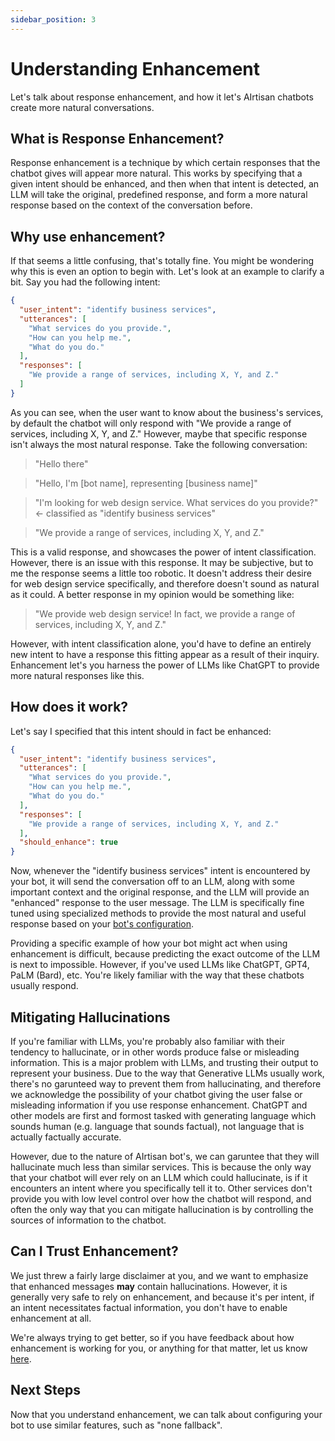 ```yaml
---
sidebar_position: 3
---
```


# Understanding Enhancement

Let's talk about response enhancement, and how it let's AIrtisan chatbots create more natural conversations.

## What is Response Enhancement?

Response enhancement is a technique by which certain responses that the chatbot gives will appear more natural. This works by specifying that a given intent should be enhanced, and then when that intent is detected, an LLM will take the original, predefined response, and form a more natural response based on the context of the conversation before.

## Why use enhancement?

If that seems a little confusing, that's totally fine. You might be wondering why this is even an option to begin with. Let's look at an example to clarify a bit. Say you had the following intent:

```json
{
  "user_intent": "identify business services",
  "utterances": [
    "What services do you provide.",
    "How can you help me.",
    "What do you do."
  ],
  "responses": [
    "We provide a range of services, including X, Y, and Z."
  ]
}
```

As you can see, when the user want to know about the business's services, by default the chatbot will only respond with "We provide a range of services, including X, Y, and Z." However, maybe that specific response isn't always the most natural response. Take the following conversation:

> "Hello there"

> "Hello, I'm [bot name], representing [business name]"

> "I'm looking for web design service. What services do you provide?" <- classified as "identify business services"

> "We provide a range of services, including X, Y, and Z."

This is a valid response, and showcases the power of intent classification. However, there is an issue with this response. It may be subjective, but to me the response seems a little too robotic. It doesn't address their desire for web design service specifically, and therefore doesn't sound as natural as it could. A better response in my opinion would be something like:

> "We provide web design service! In fact, we provide a range of services, including X, Y, and Z."

However, with intent classification alone, you'd have to define an entirely new intent to have a response this fitting appear as a result of their inquiry. Enhancement let's you harness the power of LLMs like ChatGPT to provide more natural responses like this.


## How does it work?
Let's say I specified that this intent should in fact be enhanced:

```json
{
  "user_intent": "identify business services",
  "utterances": [
    "What services do you provide.",
    "How can you help me.",
    "What do you do."
  ],
  "responses": [
    "We provide a range of services, including X, Y, and Z."
  ],
  "should_enhance": true
}
```

Now, whenever the "identify business services" intent is encountered by your bot, it will send the conversation off to an LLM, along with some important context and the original response, and the LLM will provide an "enhanced" response to the user message. The LLM is specifically fine tuned using specialized methods to provide the most natural and useful response based on your [bot's configuration](/docs/basics/configuring-your-bot).

Providing a specific example of how your bot might act when using enhancement is difficult, because predicting the exact outcome of the LLM is next to impossible. However, if you've used LLMs like ChatGPT, GPT4, PaLM (Bard), etc. You're likely familiar with the way that these chatbots usually respond.


## Mitigating Hallucinations
If you're familiar with LLMs, you're probably also familiar with their tendency to hallucinate, or in other words produce false or misleading information. This is a major problem with LLMs, and trusting their output to represent your business. Due to the way that Generative LLMs usually work, there's no garunteed way to prevent them from hallucinating, and therefore we acknowledge the possibility of your chatbot giving the user false or misleading information if you use response enhancement. ChatGPT and other models are first and formost tasked with generating language which sounds human (e.g. language that sounds factual), not language that is actually factually accurate.

However, due to the nature of AIrtisan bot's, we can garuntee that they will hallucinate much less than similar services. This is because the only way that your chatbot will ever rely on an LLM which could hallucinate, is if it encounters an intent where you specifically tell it to. Other services don't provide you with low level control over how the chatbot will respond, and often the only way that you can mitigate hallucination is by controlling the sources of information to the chatbot.


## Can I Trust Enhancement?
We just threw a fairly large disclaimer at you, and we want to emphasize that enhanced messages __may__ contain hallucinations. However, it is generally very safe to rely on enhancement, and because it's per intent, if an intent necessitates factual information, you don't have to enable enhancement at all.

We're always trying to get better, so if you have feedback about how enhancement is working for you, or anything for that matter, let us know [here](https://airtisan.app/feedback).

## Next Steps
Now that you understand enhancement, we can talk about configuring your bot to use similar features, such as "none fallback". 
